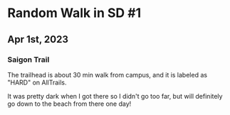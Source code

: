 <md-block>

# Random Walk in SD #1
## Apr 1st, 2023
### Saigon Trail

The trailhead is about 30 min walk from campus, and it is labeled as "HARD" on AllTrails.

It was pretty dark when I got there so I didn't go too far, but will definitely go down to the beach from there one day!



</md-block>